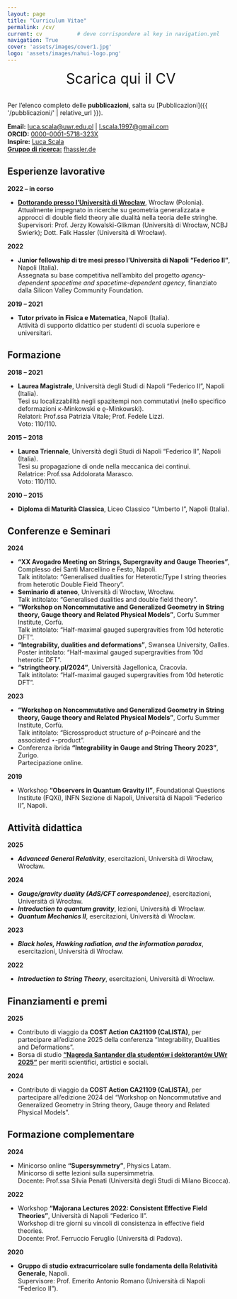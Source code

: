 ```yaml
---
layout: page
title: "Curriculum Vitae"
permalink: /cv/
current: cv           # deve corrispondere al key in navigation.yml
navigation: True
cover: 'assets/images/cover1.jpg'
logo: 'assets/images/nahui-logo.png'
---
```


<!-- 1) Inline CSS custom per il modal-gallery -->
<style>
/* overlay scuro */
.modal-overlay {
  display: none;
  position: fixed;
  inset: 0;
  background: rgba(0,0,0,0.7);
  z-index: 1000;
  align-items: center;
  justify-content: center;
}
.modal-overlay.active {
  display: flex;
}

/* finestra interna */
.modal-content {
  position: relative;
  max-width: 90%;
  max-height: 90%;
}
.modal-content img {
  max-width: 100%;
  max-height: 80vh;
  display: block;
  margin: 0 auto;
}

/* bottoni */
.modal-close,
.modal-prev,
.modal-next {
  position: absolute;
  background: none;
  border: none;
  color: #fff;
  font-size: 2rem;
  cursor: pointer;
  padding: 0.5rem;
  line-height: 1;
  z-index: 10; /* porta i bottoni in primo piano */
}
.modal-close { top: 1rem; right: 1rem; }
.modal-prev  { top: 50%; left: 1rem; transform: translateY(-50%); }
.modal-next  { top: 50%; right: 1rem; transform: translateY(-50%); }
</style>

<!-- 2) Download button -->
<div class="download-cv" style="text-align:center; margin-bottom:2rem;">
  <a
    href="{{ '/assets/pdf/CV-Scala-2025.pdf' | relative_url }}"
    target="_blank"
    rel="noopener noreferrer"
    style="font-size:2rem; text-decoration:none;"
  >
    <i class="fas fa-file-download"></i>
    &nbsp;Scarica qui il CV
  </a>
</div>

Per l’elenco completo delle **pubblicazioni**, salta su [Pubblicazioni]({{ '/pubblicazioni/' | relative_url }}).

**Email:** [luca.scala@uwr.edu.pl](mailto:luca.scala@uwr.edu.pl) | [l.scala.1997@gmail.com](mailto:l.scala.1997@gmail.com)  
**ORCID:** [0000-0001-5718-323X](https://orcid.org/0000-0001-5718-323X)  
**Inspire:** [Luca Scala](https://inspirehep.net/authors/2086448)     
<a href="#" class="modal-open" data-modal="modal-group">**Gruppo di ricerca:**</a> [fhassler.de](https://www.fhassler.de/group)  

## Esperienze lavorative

**2022 – in corso**  
- <a href="#" class="modal-open" data-modal="modal-uwr">**Dottorando presso l’Università di Wrocław**</a>, Wrocław (Polonia).  
Attualmente impegnato in ricerche su geometria generalizzata e approcci di double field theory alle dualità nella teoria delle stringhe.  
Supervisori: Prof. Jerzy Kowalski-Glikman (Università di Wrocław, NCBJ Świerk); Dott. Falk Hassler (Università di Wrocław).

**2022**  
- **Junior fellowship di tre mesi presso l’Università di Napoli “Federico II”**, Napoli (Italia).  
  Assegnata su base competitiva nell’ambito del progetto _agency-dependent spacetime and spacetime-dependent agency_, finanziato dalla Silicon Valley Community Foundation.

**2019 – 2021**  
- **Tutor privato in Fisica e Matematica**, Napoli (Italia).  
Attività di supporto didattico per studenti di scuola superiore e universitari.

## Formazione

**2018 – 2021**  
- **Laurea Magistrale**, Università degli Studi di Napoli “Federico II”, Napoli (Italia).  
Tesi su localizzabilità negli spazitempi non commutativi (nello specifico deformazioni κ-Minkowski e ϱ-Minkowski).  
Relatori: Prof.ssa Patrizia Vitale; Prof. Fedele Lizzi.  
Voto: 110/110.

**2015 – 2018**  
- **Laurea Triennale**, Università degli Studi di Napoli “Federico II”, Napoli (Italia).  
  Tesi su propagazione di onde nella meccanica dei continui.  
  Relatrice: Prof.ssa Addolorata Marasco.  
  Voto: 110/110.

**2010 – 2015**  
- **Diploma di Maturità Classica**, Liceo Classico “Umberto I”, Napoli (Italia).

## Conferenze e Seminari

**2024**  
- **“XX Avogadro Meeting on Strings, Supergravity and Gauge Theories”**, Complesso dei Santi Marcellino e Festo, Napoli.  
Talk intitolato: “Generalised dualities for Heterotic/Type I string theories from heterotic Double Field Theory”.  
- **Seminario di ateneo**, Università di Wrocław, Wrocław.  
Talk intitolato: “Generalised dualities and double field theory”.  
- **“Workshop on Noncommutative and Generalized Geometry in String theory, Gauge theory and Related Physical Models”**, Corfu Summer Institute, Corfù.  
Talk intitolato: “Half-maximal gauged supergravities from 10d heterotic DFT”.  
- **“Integrability, dualities and deformations”**, Swansea University, Galles.  
  Poster intitolato: “Half-maximal gauged supergravities from 10d heterotic DFT”.  
- **“stringtheory.pl/2024”**, Università Jagellonica, Cracovia.  
  Talk intitolato: “Half-maximal gauged supergravities from 10d heterotic DFT”.

**2023**  
- **“Workshop on Noncommutative and Generalized Geometry in String theory, Gauge theory and Related Physical Models”**, Corfu Summer Institute, Corfù.  
  Talk intitolato: “Bicrossproduct structure of ρ-Poincaré and the associated ⋆-product”.  
- Conferenza ibrida **“Integrability in Gauge and String Theory 2023”**, Zurigo.  
  Partecipazione online.

**2019**  
- Workshop **“Observers in Quantum Gravity II”**, Foundational Questions Institute (FQXi), INFN Sezione di Napoli, Università di Napoli “Federico II”, Napoli.

## Attività didattica

**2025**  
- **_Advanced General Relativity_**, esercitazioni, Università di Wrocław, Wrocław.

**2024**  
- **_Gauge/gravity duality (AdS/CFT correspondence)_**, esercitazioni, Università di Wrocław. 
- **_Introduction to quantum gravity_**, lezioni, Università di Wrocław.  
- **_Quantum Mechanics II_**, esercitazioni, Università di Wrocław.

**2023**  
- **_Black holes, Hawking radiation, and the information paradox_**, esercitazioni, Università di Wrocław.

**2022**  
- **_Introduction to String Theory_**, esercitazioni, Università di Wrocław.

## Finanziamenti e premi

**2025**  
- Contributo di viaggio da **COST Action CA21109 (CaLISTA)**, per partecipare all’edizione 2025 della conferenza “Integrability, Dualities and Deformations”.  
- Borsa di studio <a href="#" class="modal-open" data-modal="modal-santander">**“Nagroda Santander dla studentów i doktorantów UWr 2025”**</a> per meriti scientifici, artistici e sociali.

**2024**  
- Contributo di viaggio da **COST Action CA21109 (CaLISTA)**, per partecipare all’edizione 2024 del “Workshop on Noncommutative and Generalized Geometry in String theory, Gauge theory and Related Physical Models”.

## Formazione complementare

**2024**  
- Minicorso online **“Supersymmetry”**, Physics Latam.  
  Minicorso di sette lezioni sulla supersimmetria.  
  Docente: Prof.ssa Silvia Penati (Università degli Studi di Milano Bicocca).

**2022**  
- Workshop **“Majorana Lectures 2022: Consistent Effective Field Theories”**, Università di Napoli “Federico II”.  
  Workshop di tre giorni su vincoli di consistenza in effective field theories.  
  Docente: Prof. Ferruccio Feruglio (Università di Padova).

**2020**  
- **Gruppo di studio extracurricolare sulle fondamenta della Relatività Generale**, Napoli.  
  Supervisore: Prof. Emerito Antonio Romano (Università di Napoli “Federico II”).

<!-- UWr gallery modal -->
<div
  id="modal-uwr"
  class="modal-overlay"
  data-images="
    {{ '/assets/images/uwr1.jpg' | relative_url }},
    {{ '/assets/images/uwr2.jpg' | relative_url }}
  ">
  <div class="modal-content">
    <button class="modal-close" aria-label="Chiudi">&times;</button>
    <button class="modal-prev"  aria-label="Precedente">&#10094;</button>
    <img id="modal-img" src="" alt="Campus UWr" />
    <button class="modal-next"  aria-label="Successivo">&#10095;</button>
  </div>
</div>

<!-- Research Group gallery modal -->
<div
  id="modal-group"
  class="modal-overlay"
  data-images="
    {{ '/assets/images/group1.webp' | relative_url }},
    {{ '/assets/images/group2.jpg' | relative_url }}
  ">
  <div class="modal-content">
    <button class="modal-close" aria-label="Chiudi">&times;</button>
    <button class="modal-prev"  aria-label="Precedente">&#10094;</button>
    <img id="modal-img" src="" alt="Immagine Research Group" />
    <button class="modal-next"  aria-label="Successivo">&#10095;</button>
  </div>
</div>

<!-- 3) Modal-gallery markup -->
<div
  id="modal-santander"
  class="modal-overlay"
  data-images="
    {{ '/assets/images/santander1.jpg' | relative_url }},
    {{ '/assets/images/santander2.jpg' | relative_url }}
  ">
  <div class="modal-content">
    <button class="modal-close" aria-label="Chiudi">&times;</button>
    <button class="modal-prev"  aria-label="Precedente">&#10094;</button>
    <img id="modal-img" src="" alt="Immagine premio" />
    <button class="modal-next"  aria-label="Successivo">&#10095;</button>
  </div>
</div>

<!-- 4) Inline JS custom per apri/chiudi e frecce -->
<script>
document.addEventListener('DOMContentLoaded', function() {
  document.querySelectorAll('.modal-open').forEach(function(btn) {
    btn.addEventListener('click', function(e) {
      e.preventDefault();
      var modal = document.getElementById(btn.dataset.modal);
      var imgs  = modal.dataset.images.split(',').map(s=>s.trim());
      var idx   = 0;
      var imgEl = modal.querySelector('#modal-img');
      imgEl.src = imgs[idx];
      modal.classList.add('active');
      modal.querySelector('.modal-prev').onclick = function() {
        idx = (idx-1+imgs.length)%imgs.length;
        imgEl.src = imgs[idx];
      };
      modal.querySelector('.modal-next').onclick = function() {
        idx = (idx+1)%imgs.length;
        imgEl.src = imgs[idx];
      };
    });
  });

  document.querySelectorAll('.modal-close, .modal-overlay').forEach(function(el) {
    el.addEventListener('click', function(e) {
      if (e.currentTarget.classList.contains('modal-close') || e.target === el) {
        el.closest('.modal-overlay').classList.remove('active');
      }
    });
  });
});
</script>
